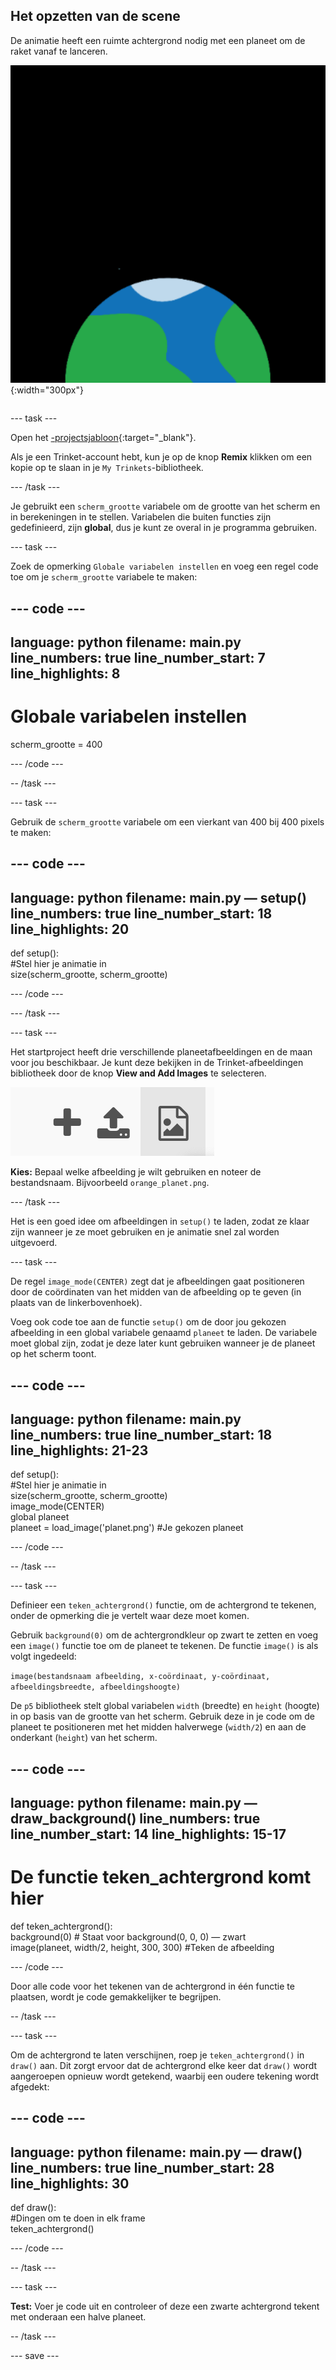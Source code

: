 ## Het opzetten van de scene

<div style="display: flex; flex-wrap: wrap">
<div style="flex-basis: 200px; flex-grow: 1; margin-right: 15px;">
De animatie heeft een ruimte achtergrond nodig met een planeet om de raket vanaf te lanceren.
</div>
<div>

![Een planeet tegen een zwarte achtergrond.](images/step_2.png){:width="300px"}

</div>
</div>

--- task ---

Open het [-projectsjabloon](https://trinket.io/python/f2199f5a8c){:target="_blank"}.

Als je een Trinket-account hebt, kun je op de knop **Remix** klikken om een kopie op te slaan in je `My Trinkets`-bibliotheek.

--- /task ---

Je gebruikt een `scherm_grootte` variabele om de grootte van het scherm en in berekeningen in te stellen. Variabelen die buiten functies zijn gedefinieerd, zijn **global**, dus je kunt ze overal in je programma gebruiken.

--- task ---

Zoek de opmerking `Globale variabelen instellen` en voeg een regel code toe om je `scherm_grootte` variabele te maken:

--- code ---
---
language: python filename: main.py line_numbers: true line_number_start: 7
line_highlights: 8
---

# Globale variabelen instellen
scherm_grootte = 400

--- /code ---

-- /task ---

--- task ---

Gebruik de `scherm_grootte` variabele om een vierkant van 400 bij 400 pixels te maken:

--- code ---
---
language: python filename: main.py — setup() line_numbers: true line_number_start: 18
line_highlights: 20
---

def setup():   
#Stel hier je animatie in   
size(scherm_grootte, scherm_grootte)


--- /code ---

--- /task ---

--- task ---

Het startproject heeft drie verschillende planeetafbeeldingen en de maan voor jou beschikbaar. Je kunt deze bekijken in de Trinket-afbeeldingen bibliotheek door de knop **View and Add Images** te selecteren.

![Een plusteken, een uploadsymbool en een afbeeldingssymbool. Het afbeeldingssymbool is gemarkeerd.](images/trinket_image.png)

**Kies:** Bepaal welke afbeelding je wilt gebruiken en noteer de bestandsnaam. Bijvoorbeeld `orange_planet.png`.

--- /task ---

Het is een goed idee om afbeeldingen in `setup()` te laden, zodat ze klaar zijn wanneer je ze moet gebruiken en je animatie snel zal worden uitgevoerd.

--- task ---

De regel `image_mode(CENTER)` zegt dat je afbeeldingen gaat positioneren door de coördinaten van het midden van de afbeelding op te geven (in plaats van de linkerbovenhoek).

Voeg ook code toe aan de functie `setup()` om de door jou gekozen afbeelding in een global variabele genaamd `planeet` te laden. De variabele moet global zijn, zodat je deze later kunt gebruiken wanneer je de planeet op het scherm toont.

--- code ---
---
language: python filename: main.py line_numbers: true line_number_start: 18
line_highlights: 21-23
---

def setup():   
#Stel hier je animatie in   
size(scherm_grootte, scherm_grootte)   
image_mode(CENTER)   
global planeet   
planeet = load_image('planet.png') #Je gekozen planeet


--- /code ---

-- /task ---

--- task ---

Definieer een `teken_achtergrond()` functie, om de achtergrond te tekenen, onder de opmerking die je vertelt waar deze moet komen.

Gebruik `background(0)` om de achtergrondkleur op zwart te zetten en voeg een `image()` functie toe om de planeet te tekenen. De functie `image()` is als volgt ingedeeld:

`image(bestandsnaam afbeelding, x-coördinaat, y-coördinaat, afbeeldingsbreedte, afbeeldingshoogte)`

De `p5` bibliotheek stelt global variabelen `width` (breedte) en `height` (hoogte) in op basis van de grootte van het scherm. Gebruik deze in je code om de planeet te positioneren met het midden halverwege (`width/2`) en aan de onderkant (`height`) van het scherm.

--- code ---
---
language: python filename: main.py — draw_background() line_numbers: true line_number_start: 14
line_highlights: 15-17
---

# De functie teken_achtergrond komt hier
def teken_achtergrond():   
background(0) # Staat voor background(0, 0, 0) — zwart    
image(planeet, width/2, height, 300, 300) #Teken de afbeelding


--- /code ---

Door alle code voor het tekenen van de achtergrond in één functie te plaatsen, wordt je code gemakkelijker te begrijpen.

-- /task ---

--- task ---

Om de achtergrond te laten verschijnen, roep je `teken_achtergrond()` in `draw()` aan. Dit zorgt ervoor dat de achtergrond elke keer dat `draw()` wordt aangeroepen opnieuw wordt getekend, waarbij een oudere tekening wordt afgedekt:

--- code ---
---
language: python filename: main.py — draw() line_numbers: true line_number_start: 28
line_highlights: 30
---

def draw():   
#Dingen om te doen in elk frame    
teken_achtergrond()

--- /code ---

-- /task ---

--- task ---

**Test:** Voer je code uit en controleer of deze een zwarte achtergrond tekent met onderaan een halve planeet.

-- /task ---

--- save ---
